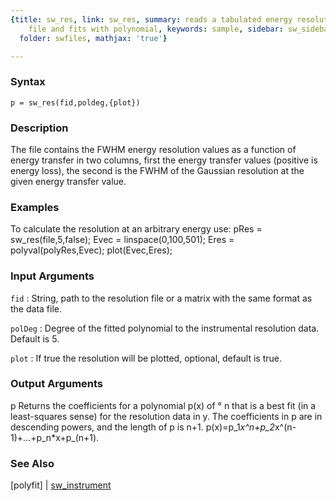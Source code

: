 ```yaml
---
{title: sw_res, link: sw_res, summary: reads a tabulated energy resolution from a
    file and fits with polynomial, keywords: sample, sidebar: sw_sidebar, permalink: sw_res.html,
  folder: swfiles, mathjax: 'true'}

---
```


### Syntax

`p = sw_res(fid,poldeg,{plot})`

### Description

The file contains the FWHM energy resolution values as a function of
energy transfer in two columns, first the energy transfer values
(positive is energy loss), the second is the FWHM of the Gaussian
resolution at the given energy transfer value.
 

### Examples

To calculate the resolution at an arbitrary energy use:
pRes = sw_res(file,5,false);
Evec = linspace(0,100,501);
Eres = polyval(polyRes,Evec);
plot(Evec,Eres);

### Input Arguments

`fid`
: String, path to the resolution file or a matrix with the
  same format as the data file.

`polDeg`
: Degree of the fitted polynomial to the instrumental
  resolution data. Default is 5.

`plot`
: If true the resolution will be plotted, optional, default
  is true.

### Output Arguments

p             Returns the coefficients for a polynomial p(x) of ° n
              that is a best fit (in a least-squares sense) for the resolution data
              in y. The coefficients in p are in descending powers, and
              the length of p is n+1.
              p(x)=p_1*x^n+p_2*x^(n-1)+...+p_n*x+p_(n+1).

### See Also

[polyfit] \| [sw_instrument](sw_instrument.html)

